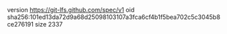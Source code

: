 version https://git-lfs.github.com/spec/v1
oid sha256:101ed13da72d9a68d25098103107a3fca6cf4b1f5bea702c5c3045b8ce276191
size 2337
